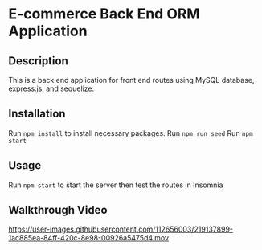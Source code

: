 # E-commerce Back End ORM Application

## Description 
This is a back end application for front end routes using MySQL database, express.js, and sequelize. 

## Installation
Run `npm install` to install necessary packages.
Run `npm run seed`
Run `npm start`

## Usage 
Run `npm start` to start the server then test the routes in Insomnia

## Walkthrough Video
https://user-images.githubusercontent.com/112656003/219137899-1ac885ea-84ff-420c-8e98-00926a5475d4.mov


